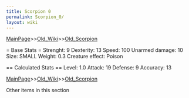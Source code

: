 ```yaml
---
title: Scorpion 0
permalink: Scorpion_0/
layout: wiki
---
```


[MainPage](/keeperrl_wiki/ "wikilink")>>[Old_Wiki](/keeperrl_wiki/Old_Wiki "wikilink")>>[Old_Scorpion](/keeperrl_wiki/Old_Scorpion "wikilink")

= Base Stats =
 Strenght: 9
 Dexterity: 13
 Speed: 100
 Unarmed damage: 10
 Size: SMALL
 Weight: 0.3
 Creature effect: Poison

== Calculated Stats ==
 Level: 1.0
 Attack: 19
 Defense: 9
 Accuracy: 13

[MainPage](/keeperrl_wiki/ "wikilink")>>[Old_Wiki](/keeperrl_wiki/Old_Wiki "wikilink")>>[Old_Scorpion](/keeperrl_wiki/Old_Scorpion "wikilink")

Other items in this section
